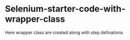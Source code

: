 # Selenium-starter-code-with-wrapper-class
Here wrapper class are created along with step definations
